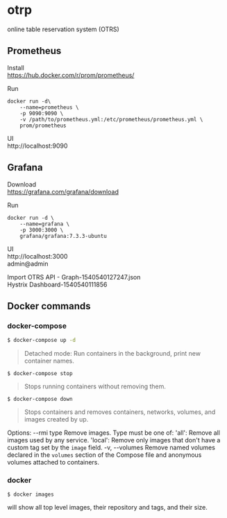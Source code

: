 # otrp
online table reservation system (OTRS)

## Prometheus

Install  
https://hub.docker.com/r/prom/prometheus/

Run 
```
docker run -d\
    --name=prometheus \
    -p 9090:9090 \
    -v /path/to/prometheus.yml:/etc/prometheus/prometheus.yml \
    prom/prometheus
```

UI  
http://localhost:9090

## Grafana

Download  
https://grafana.com/grafana/download

Run
```
docker run -d \
    --name=grafana \
    -p 3000:3000 \
    grafana/grafana:7.3.3-ubuntu
```

UI  
http://localhost:3000  
admin@admin

Import 
OTRS API - Graph-1540540127247.json  
Hystrix Dashboard-1540540111856

## Docker commands
### docker-compose  
```sh
$ docker-compose up -d
```
> Detached mode: Run containers in the background, print new container names.  

```
$ docker-compose stop
```
> Stops running containers without removing them.  


```
$ docker-compose down
```
> Stops containers and removes containers, networks, volumes, and images created by up.  

Options:
    --rmi type              Remove images. Type must be one of:
                              'all': Remove all images used by any service.
                              'local': Remove only images that don't have a
                              custom tag set by the `image` field.
    -v, --volumes           Remove named volumes declared in the `volumes`
                            section of the Compose file and anonymous volumes
                            attached to containers.

### docker
```
$ docker images
```
will show all top level images, their repository and tags, and their size.
